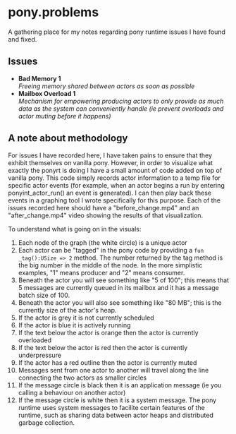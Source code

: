 # pony.problems
A gathering place for my notes regarding pony runtime issues I have found and fixed.


## Issues

* **Bad Memory 1**  
  *Freeing memory shared between actors as soon as possible*
* **Mailbox Overload 1**  
  *Mechanism for empowering producing actors to only provide as much data as the system can conveniently handle (ie prevent overloads and actor muting before it happens)*



## A note about methodology

For issues I have recorded here, I have taken pains to ensure that they exhibit themselves on vanilla pony.  However, in order to visualize what exactly the ponyrt is doing I have a small amount of code added on top of vanilla pony. This code simply records actor information to a temp file for specific actor events (for example, when an actor begins a run by entering ponyint_actor_run() an event is generated). I can then play back these events in a graphing tool I wrote specifically for this purpose.  Each of the issues recorded here should have a "before_change.mp4" and an "after_change.mp4" video showing the results of that visualization.

To understand what is going on in the visuals:

1. Each node of the graph (the white circle) is a unique actor
2. Each actor can be "tagged" in the pony code by providing a ```fun _tag():USize => 2``` method. The number returned by the tag method is the big number in the middle of the node. In the more simplistic examples, "1" means producer and "2" means consumer.
3. Beneath the actor you will see something like "5 of 100"; this means that 5 messages are currently queued in its mailbox and it has a message batch size of 100.
4. Beneath the actor you will also see something like "80 MB"; this is the currently size of the actor's heap.
3. If the actor is grey it is not currently scheduled
4. If the actor is blue it is actively running
5. If the text below the actor is orange then the actor is currently overloaded
6. If the text below the actor is red then the actor is currently underpressure
7. If the actor has a red outline then the actor is currently muted
8. Messages sent from one actor to another will travel along the line connecting the two actors as smaller circles
9. If the message circle is black then it is an application message (ie you calling a behaviour on another actor)
10. If the message circle is white then it is a system message. The pony runtime uses system messages to facilite certain features of the runtime, such as sharing data between actor heaps and distributed garbage collection.


